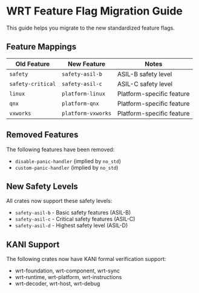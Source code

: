 # WRT Feature Flag Migration Guide

This guide helps you migrate to the new standardized feature flags.

## Feature Mappings

| Old Feature | New Feature | Notes |
|-------------|-------------|-------|
| `safety` | `safety-asil-b` | ASIL-B safety level |
| `safety-critical` | `safety-asil-c` | ASIL-C safety level |
| `linux` | `platform-linux` | Platform-specific feature |
| `qnx` | `platform-qnx` | Platform-specific feature |
| `vxworks` | `platform-vxworks` | Platform-specific feature |

## Removed Features

The following features have been removed:
- `disable-panic-handler` (implied by `no_std`)
- `custom-panic-handler` (implied by `no_std`)

## New Safety Levels

All crates now support these safety levels:
- `safety-asil-b` - Basic safety features (ASIL-B)
- `safety-asil-c` - Critical safety features (ASIL-C)  
- `safety-asil-d` - Highest safety level (ASIL-D)

## KANI Support

The following crates now have KANI formal verification support:
- wrt-foundation, wrt-component, wrt-sync
- wrt-runtime, wrt-platform, wrt-instructions
- wrt-decoder, wrt-host, wrt-debug
